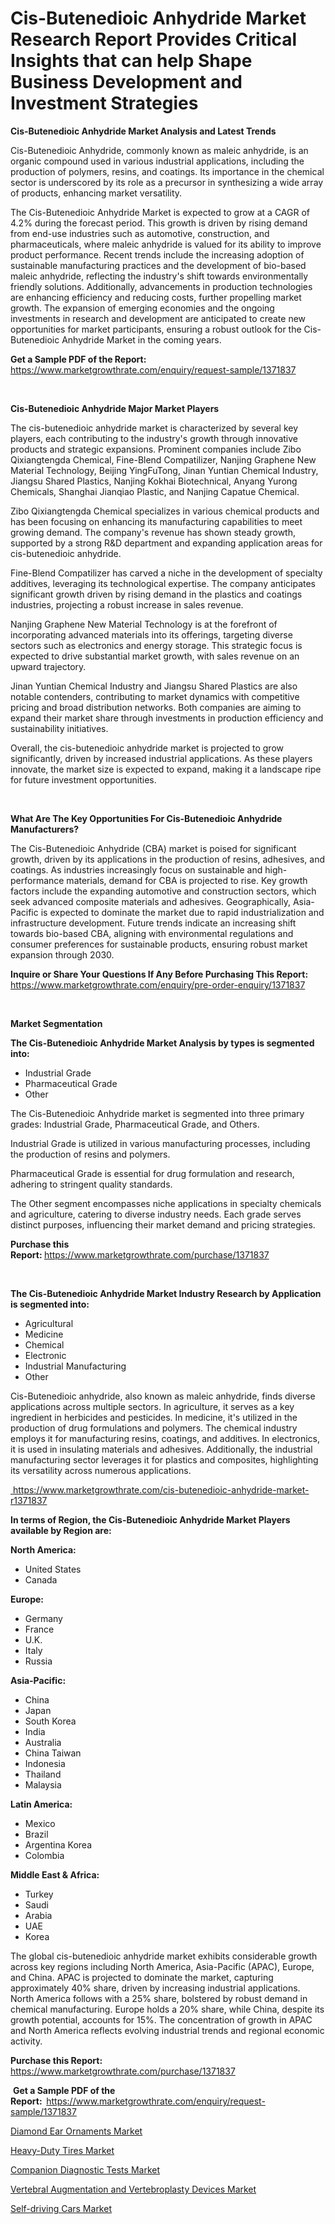 <p><h1>Cis-Butenedioic Anhydride Market Research Report Provides Critical Insights that can help Shape Business Development and Investment Strategies</h1></p><p><strong>Cis-Butenedioic Anhydride Market Analysis and Latest Trends</strong></p>
<p><p>Cis-Butenedioic Anhydride, commonly known as maleic anhydride, is an organic compound used in various industrial applications, including the production of polymers, resins, and coatings. Its importance in the chemical sector is underscored by its role as a precursor in synthesizing a wide array of products, enhancing market versatility.</p><p>The Cis-Butenedioic Anhydride Market is expected to grow at a CAGR of 4.2% during the forecast period. This growth is driven by rising demand from end-use industries such as automotive, construction, and pharmaceuticals, where maleic anhydride is valued for its ability to improve product performance. Recent trends include the increasing adoption of sustainable manufacturing practices and the development of bio-based maleic anhydride, reflecting the industry's shift towards environmentally friendly solutions. Additionally, advancements in production technologies are enhancing efficiency and reducing costs, further propelling market growth. The expansion of emerging economies and the ongoing investments in research and development are anticipated to create new opportunities for market participants, ensuring a robust outlook for the Cis-Butenedioic Anhydride Market in the coming years.</p></p>
<p><strong>Get a Sample PDF of the Report:&nbsp;</strong> <a href="https://www.marketgrowthrate.com/enquiry/request-sample/1371837">https://www.marketgrowthrate.com/enquiry/request-sample/1371837</a></p>
<p>&nbsp;</p>
<p><strong>Cis-Butenedioic Anhydride Major Market Players</strong></p>
<p><p>The cis-butenedioic anhydride market is characterized by several key players, each contributing to the industry's growth through innovative products and strategic expansions. Prominent companies include Zibo Qixiangtengda Chemical, Fine-Blend Compatilizer, Nanjing Graphene New Material Technology, Beijing YingFuTong, Jinan Yuntian Chemical Industry, Jiangsu Shared Plastics, Nanjing Kokhai Biotechnical, Anyang Yurong Chemicals, Shanghai Jianqiao Plastic, and Nanjing Capatue Chemical.</p><p>Zibo Qixiangtengda Chemical specializes in various chemical products and has been focusing on enhancing its manufacturing capabilities to meet growing demand. The company's revenue has shown steady growth, supported by a strong R&D department and expanding application areas for cis-butenedioic anhydride.</p><p>Fine-Blend Compatilizer has carved a niche in the development of specialty additives, leveraging its technological expertise. The company anticipates significant growth driven by rising demand in the plastics and coatings industries, projecting a robust increase in sales revenue.</p><p>Nanjing Graphene New Material Technology is at the forefront of incorporating advanced materials into its offerings, targeting diverse sectors such as electronics and energy storage. This strategic focus is expected to drive substantial market growth, with sales revenue on an upward trajectory.</p><p>Jinan Yuntian Chemical Industry and Jiangsu Shared Plastics are also notable contenders, contributing to market dynamics with competitive pricing and broad distribution networks. Both companies are aiming to expand their market share through investments in production efficiency and sustainability initiatives.</p><p>Overall, the cis-butenedioic anhydride market is projected to grow significantly, driven by increased industrial applications. As these players innovate, the market size is expected to expand, making it a landscape ripe for future investment opportunities.</p></p>
<p>&nbsp;</p>
<p><strong>What Are The Key Opportunities For Cis-Butenedioic Anhydride Manufacturers?</strong></p>
<p><p>The Cis-Butenedioic Anhydride (CBA) market is poised for significant growth, driven by its applications in the production of resins, adhesives, and coatings. As industries increasingly focus on sustainable and high-performance materials, demand for CBA is projected to rise. Key growth factors include the expanding automotive and construction sectors, which seek advanced composite materials and adhesives. Geographically, Asia-Pacific is expected to dominate the market due to rapid industrialization and infrastructure development. Future trends indicate an increasing shift towards bio-based CBA, aligning with environmental regulations and consumer preferences for sustainable products, ensuring robust market expansion through 2030.</p></p>
<p><strong>Inquire or Share Your Questions If Any Before Purchasing This Report:</strong> <a href="https://www.marketgrowthrate.com/enquiry/pre-order-enquiry/1371837">https://www.marketgrowthrate.com/enquiry/pre-order-enquiry/1371837</a></p>
<p>&nbsp;</p>
<p><strong>Market Segmentation</strong></p>
<p><strong>The Cis-Butenedioic Anhydride Market Analysis by types is segmented into:</strong></p>
<p><ul><li>Industrial Grade</li><li>Pharmaceutical Grade</li><li>Other</li></ul></p>
<p><p>The Cis-Butenedioic Anhydride market is segmented into three primary grades: Industrial Grade, Pharmaceutical Grade, and Others. </p><p>Industrial Grade is utilized in various manufacturing processes, including the production of resins and polymers. </p><p>Pharmaceutical Grade is essential for drug formulation and research, adhering to stringent quality standards. </p><p>The Other segment encompasses niche applications in specialty chemicals and agriculture, catering to diverse industry needs. Each grade serves distinct purposes, influencing their market demand and pricing strategies.</p></p>
<p><strong>Purchase this Report:&nbsp;</strong><a href="https://www.marketgrowthrate.com/purchase/1371837">https://www.marketgrowthrate.com/purchase/1371837</a></p>
<p>&nbsp;</p>
<p><strong>The Cis-Butenedioic Anhydride Market Industry Research by Application is segmented into:</strong></p>
<p><ul><li>Agricultural</li><li>Medicine</li><li>Chemical</li><li>Electronic</li><li>Industrial Manufacturing</li><li>Other</li></ul></p>
<p><p>Cis-Butenedioic anhydride, also known as maleic anhydride, finds diverse applications across multiple sectors. In agriculture, it serves as a key ingredient in herbicides and pesticides. In medicine, it's utilized in the production of drug formulations and polymers. The chemical industry employs it for manufacturing resins, coatings, and additives. In electronics, it is used in insulating materials and adhesives. Additionally, the industrial manufacturing sector leverages it for plastics and composites, highlighting its versatility across numerous applications.</p></p>
<p><a href="https://www.marketgrowthrate.com/cis-butenedioic-anhydride-market-r1371837">&nbsp;https://www.marketgrowthrate.com/cis-butenedioic-anhydride-market-r1371837</a></p>
<p><strong>In terms of Region, the Cis-Butenedioic Anhydride Market Players available by Region are:</strong></p>
<p>
    <p> <strong> North America: </strong>
        <ul>
            <li>United States</li>
            <li>Canada</li>
        </ul>
        </p> 
    <p> <strong> Europe: </strong>
        <ul>
            <li>Germany</li>
            <li>France</li>
            <li>U.K.</li>
            <li>Italy</li>
            <li>Russia</li>
        </ul>
        </p> 
    <p> <strong> Asia-Pacific: </strong>
        <ul>
            <li>China</li>
            <li>Japan</li>
            <li>South Korea</li>
            <li>India</li>
            <li>Australia</li>
            <li>China Taiwan</li>
            <li>Indonesia</li>
            <li>Thailand</li>
            <li>Malaysia</li>
        </ul>
        </p> 
    <p> <strong> Latin America: </strong>
        <ul>
            <li>Mexico</li>
            <li>Brazil</li>
            <li>Argentina Korea</li>
            <li>Colombia</li>
        </ul>
        </p> 
    <p> <strong> Middle East & Africa: </strong>
        <ul>
            <li>Turkey</li>
            <li>Saudi</li>
            <li>Arabia</li>
            <li>UAE</li>
            <li>Korea</li>
        </ul>
    </p>
    </p>
<p><p>The global cis-butenedioic anhydride market exhibits considerable growth across key regions including North America, Asia-Pacific (APAC), Europe, and China. APAC is projected to dominate the market, capturing approximately 40% share, driven by increasing industrial applications. North America follows with a 25% share, bolstered by robust demand in chemical manufacturing. Europe holds a 20% share, while China, despite its growth potential, accounts for 15%. The concentration of growth in APAC and North America reflects evolving industrial trends and regional economic activity.</p></p>
<p><strong>Purchase this Report: </strong><a href="https://www.marketgrowthrate.com/purchase/1371837">https://www.marketgrowthrate.com/purchase/1371837</a></p>
<p>&nbsp;<strong>Get a Sample PDF of the Report:&nbsp;&nbsp;</strong><a href="https://www.marketgrowthrate.com/enquiry/request-sample/1371837">https://www.marketgrowthrate.com/enquiry/request-sample/1371837</a></p>
<p><strong></strong></p>
<p><p><a href="https://github.com/hgf64gh/Market-Research-Report-List-1/blob/main/diamond-ear-ornaments-market.md">Diamond Ear Ornaments Market</a></p><p><a href="https://medium.com/@larrylemkert567/global-heavy-duty-tires-market-by-product-type-by-application-by-region-and-companies-industry-ae89101cca61?postPublishedType=repub">Heavy-Duty Tires Market</a></p><p><a href="https://www.linkedin.com/pulse/companion-diagnostic-tests-market-size-share-trends-analysis-yrdle?trackingId=NHh4%2BhXkQi6pAUxRyaTCKg%3D%3D">Companion Diagnostic Tests Market</a></p><p><a href="https://github.com/marloy8/Market-Research-Report-List-6/blob/main/vertebral-augmentation-and-vertebroplasty-devices-market.md">Vertebral Augmentation and Vertebroplasty Devices Market</a></p><p><a href="https://medium.com/@larrylemkert567/self-driving-cars-market-outlook-market-share-analysis-growth-trends-market-forecasts-2024-a273eccb1916?postPublishedType=repub">Self-driving Cars Market</a></p></p>